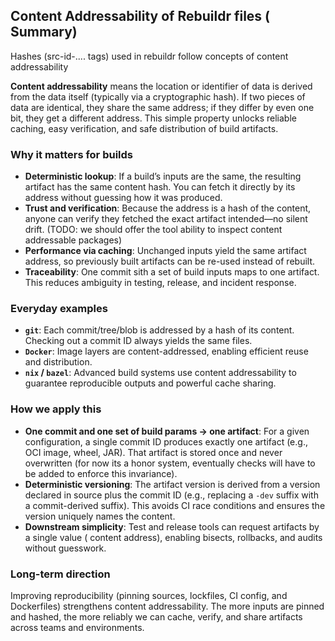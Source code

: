 ## Content Addressability of Rebuildr files ( Summary)

Hashes (src-id-.... tags) used in rebuildr follow concepts of content addressability

**Content addressability** means the location or identifier of data is derived from the data itself (typically via a cryptographic hash). If two pieces of data are identical, they share the same address; if they differ by even one bit, they get a different address. This simple property unlocks reliable caching, easy verification, and safe distribution of build artifacts.

### Why it matters for builds
- **Deterministic lookup**: If a build’s inputs are the same, the resulting artifact has the same content hash. You can fetch it directly by its address without guessing how it was produced.
- **Trust and verification**: Because the address is a hash of the content, anyone can verify they fetched the exact artifact intended—no silent drift. (TODO: we should offer the tool ability to inspect content addressable packages)
- **Performance via caching**: Unchanged inputs yield the same artifact address, so previously built artifacts can be re-used instead of rebuilt.
- **Traceability**: One commit sith a set of build inputs  maps to one artifact. This reduces ambiguity in testing, release, and incident response.

### Everyday examples
- **`git`**: Each commit/tree/blob is addressed by a hash of its content. Checking out a commit ID always yields the same files.
- **`Docker`**: Image layers are content-addressed, enabling efficient reuse and distribution.
- **`nix` / `bazel`**: Advanced build systems use content addressability to guarantee reproducible outputs and powerful cache sharing.

### How we apply this
- **One commit and one set of build params → one artifact**: For a given configuration, a single commit ID produces exactly one artifact (e.g., OCI image, wheel, JAR). That artifact is stored once and never overwritten (for now its a honor system, eventually checks will have to be added to enforce this invariance).
- **Deterministic versioning**: The artifact version is derived from a version declared in source plus the commit ID (e.g., replacing a `-dev` suffix with a commit-derived suffix). This avoids CI race conditions and ensures the version uniquely names the content.
- **Downstream simplicity**: Test and release tools can request artifacts by a single value ( content address), enabling bisects, rollbacks, and audits without guesswork.


### Long-term direction
Improving reproducibility (pinning sources, lockfiles, CI config, and Dockerfiles) strengthens content addressability. The more inputs are pinned and hashed, the more reliably we can cache, verify, and share artifacts across teams and environments.

